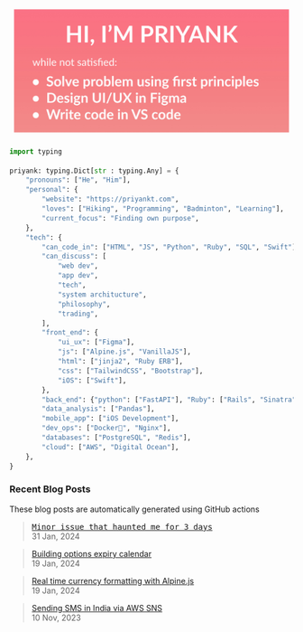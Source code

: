 <img src="https://github.com/priyankt/priyankt/blob/main/profile-header.jpg" alt="Priyank GitHub profile README header image">

```python
import typing

priyank: typing.Dict[str : typing.Any] = {
    "pronouns": ["He", "Him"],
    "personal": {
        "website": "https://priyankt.com",
        "loves": ["Hiking", "Programming", "Badminton", "Learning"],
        "current_focus": "Finding own purpose",
    },
    "tech": {
        "can_code_in": ["HTML", "JS", "Python", "Ruby", "SQL", "Swift"],
        "can_discuss": [
            "web dev",
            "app dev",
            "tech",
            "system architucture",
            "philosophy",
            "trading",
        ],
        "front_end": {
            "ui_ux": ["Figma"],
            "js": ["Alpine.js", "VanillaJS"],
            "html": ["jinja2", "Ruby ERB"],
            "css": ["TailwindCSS", "Bootstrap"],
            "iOS": ["Swift"],
        },
        "back_end": {"python": ["FastAPI"], "Ruby": ["Rails", "Sinatra"]},
        "data_analysis": ["Pandas"],
        "mobile_app": ["iOS Development"],
        "dev_ops": ["Docker🐳", "Nginx"],
        "databases": ["PostgreSQL", "Redis"],
        "cloud": ["AWS", "Digital Ocean"],
    },
}
```
### Recent Blog Posts
These blog posts are automatically generated using GitHub actions

<!-- BLOG_START -->
><samp>[Minor issue that haunted me for 3 days](https://priyankt.github.io/posts/fastapi-query-param-caching-issue/)</samp> <br>
>31 Jan, 2024

>[Building options expiry calendar](https://priyankt.github.io/posts/building-expiry-calendar/) <br>
>19 Jan, 2024

>[Real time currency formatting with Alpine.js](https://priyankt.github.io/posts/real-time-currency-formatting-alpine-js/) <br>
>19 Jan, 2024

>[Sending SMS in India via AWS SNS](https://priyankt.github.io/posts/sending-sms-aws-sns/) <br>
>10 Nov, 2023

<!-- BLOG_END -->
